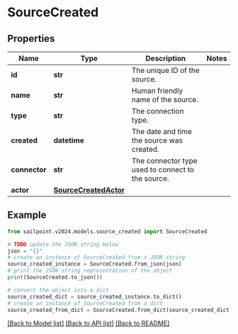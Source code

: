 # SourceCreated


## Properties

Name | Type | Description | Notes
------------ | ------------- | ------------- | -------------
**id** | **str** | The unique ID of the source. | 
**name** | **str** | Human friendly name of the source. | 
**type** | **str** | The connection type. | 
**created** | **datetime** | The date and time the source was created. | 
**connector** | **str** | The connector type used to connect to the source. | 
**actor** | [**SourceCreatedActor**](SourceCreatedActor.md) |  | 

## Example

```python
from sailpoint.v2024.models.source_created import SourceCreated

# TODO update the JSON string below
json = "{}"
# create an instance of SourceCreated from a JSON string
source_created_instance = SourceCreated.from_json(json)
# print the JSON string representation of the object
print(SourceCreated.to_json())

# convert the object into a dict
source_created_dict = source_created_instance.to_dict()
# create an instance of SourceCreated from a dict
source_created_from_dict = SourceCreated.from_dict(source_created_dict)
```
[[Back to Model list]](../README.md#documentation-for-models) [[Back to API list]](../README.md#documentation-for-api-endpoints) [[Back to README]](../README.md)



